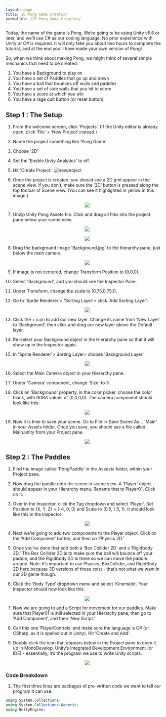 ```yaml
---
layout: page
title: 2D Pong Game Creation
permalink: /2D Pong Game Creation/
---
```




Today, the name of the game is Pong. We’re going to be using Unity v5.6 or later, and we’ll use C# as our coding language. No prior experience with Unity or C# is required. It will only take you about two hours to complete the tutorial, and at the end you’ll have made your own version of Pong!

So, when we think about making Pong, we might think of several simple mechanics that need to be created:

1. You have a Background to play on
2. You have a set of Paddles that go up and down
3. You have a ball that bounces off walls and paddles
4. You have a set of side walls that you hit to score
5. You have a score at which you win
6. You have a rage quit button (or reset button)

## Step 1 : The Setup

1. From the welcome screen, click ‘Projects’. (If the Unity editor is already open, click ‘File’ > ‘New Project’ instead.) 
2. Name the project something like 'Pong Game'.
3. Choose '2D'
4. Set the 'Enable Unity Analytics' to off.
5. Hit 'Create Project'.
![newproject](https://www.awesomeincu.com/img/tutorials/unity-pong/new_project.png?raw=true)
6. Once the project is created, you should see a 2D grid appear in the scene   view. If you don’t, make sure the ‘2D’ button is pressed along the top toolbar of Scene view. (You can see it highlighted in yellow in this image.)

    <p align="center">
      <img src="https://www.awesomeincu.com/img/tutorials/unity-pong/2d_button.png?raw=true">
    </p>

7. Unzip Unity Pong Assets file. Click and drag all files into the project pane below your scene view.

    <p align="center">
      <img src="https://www.awesomeincu.com/img/tutorials/unity-pong/unitypong-assets.png?raw=true">
    </p>

    <p align="center">
      <img src="https://www.awesomeincu.com/img/tutorials/unity-pong/background_project_pane.png">
    </p>

8. Drag the background image 'Background.jpg' to the hierarchy pane, just below the main camera.

    <p align="center">
      <img src="https://www.awesomeincu.com/img/tutorials/unity-pong/background_hierarchy_pane.png">
    </p>

9. If image is not centered, change Transform Position to (0,0,0).
10. Select 'Background', and you should see the Inspector Pane.
11. Under Transform, change the scale to (0.75,0.75,1).
12. Go to 'Sprite Renderer'> 'Sorting Layer'> click 'Add Sorting Layer'.

    <p align="center">
      <img src="https://www.awesomeincu.com/img/tutorials/unity-pong/sorting_layer.png?raw=true">
    </p>

13. Click the + icon to add our new layer. Change its name from ‘New Layer’ to ‘Background’, then click and drag our new layer above the Default layer.
14. Re-select your Background object in the Hierarchy pane so that it will show up in the Inspector again. 
15. In 'Sprite Renderer'> Sorting Layer> choose 'Background Layer'

    <p align="center">
      <img src="https://www.awesomeincu.com/img/tutorials/unity-pong/background_sorting_layer.png?raw=true">
    </p>

16. Select the Main Camera object in your Hierarchy pane. 
17. Under 'Camera' component, change 'Size' to 3. 
18. Click on 'Background' property, in the color picker, choose the color black, with RGBA values of (0,0,0,0). The camera component should look like this:

    <p align="center">
      <img src="https://www.awesomeincu.com/img/tutorials/unity-pong/main_camera_inspector.png?raw=true">
    </p>

19. Now it is time to save your scene. Go to File -> Save Scene As… 'Main" in your Assets folder. Once you save, you should see a file called Main.unity from your Project pane.

    <p align="center">
      <img src="https://www.awesomeincu.com/img/tutorials/unity-pong/saved_scene_main.png?raw=true">
    </p>

## Step 2 : The Paddles

1. Find the image called ‘PongPaddle’ in the Assests folder, within your Project pane.
2. Now drag the paddle onto the scene in scene view. A ‘Player’ object should appear in your Hierarchy menu. Rename that to Player01. Click on it.
3. Over in the Inspector, click the Tag dropdown and select ‘Player’. Set Position to (X, Y, Z) = (-4, 0, 0) and Scale to (0.5, 1.5, 1). It should look like this in the Inspector:

     <p align="center">
          <img src="https://www.awesomeincu.com/img/tutorials/unity-pong/inspector_4.png?raw=true">
        </p>
       
4. Next we’re going to add two components to the Player object. Click on the ‘Add Component’ button, and then on ‘Physics 2D.’ 
5. Once you’ve done that add both a ‘Box Collider 2D’ and a ‘Rigidbody 2D.’ The Box Collider 2D is to make sure the ball will bounce off your paddle, and the Rigidbody 2D is there so we can move the paddle around. Note: It’s important to use Physics, BoxCollider, and RigidBody 2D here because 3D versions of those exist - that’s not what we want in our 2D game though.
6. Click the ‘Body Type’ dropdown menu and select ‘Kinematic’. Your Inspector should now look like this:

      <p align="center">
          <img src="https://www.awesomeincu.com/img/tutorials/unity-pong/player01_physics.png?raw=true">
        </p>
       
7. Now we are going to add a Script for movement for our paddles. Make sure that Player01 is still selected in your Hierarchy pane, then go to ‘Add Component’, and then ‘New Script.’
8. Call this one ‘PlayerControls’ and make sure the language is C# (or CSharp, as it is spelled out in Unity). Hit ‘Create and Add’.
9. Double click the icon that appears below in the Project pane to open it up in MonoDevelop, Unity’s Integrated Development Environment (or IDE) - essentially, it’s the program we use to write Unity scripts.

      <p align="center">
          <img src="https://www.awesomeincu.com/img/tutorials/unity-pong/image_6.png?raw=true">
        </p>

### Code Breakdown

1. The first three lines are packages of pre-written code we want to tell our program it can use.
```C#
using System.Collections;
using System.Collections.Generic;
using UnityEngine;
```





